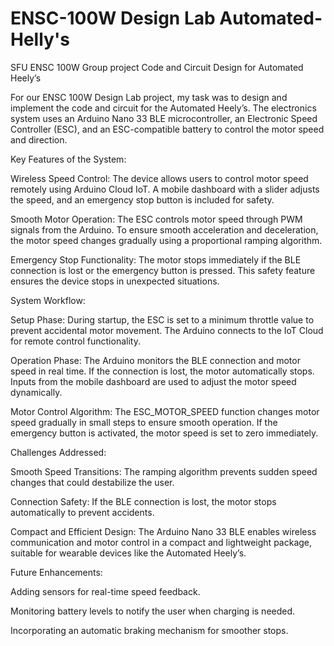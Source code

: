 # ENSC-100W Design Lab Automated-Helly's

SFU ENSC 100W Group project
Code and Circuit Design for Automated Heely’s

For our ENSC 100W Design Lab project, my task was to design and implement the code and circuit for the Automated Heely’s. The electronics system uses an Arduino Nano 33 BLE microcontroller, an Electronic Speed Controller (ESC), and an ESC-compatible battery to control the motor speed and direction.

Key Features of the System:

Wireless Speed Control: The device allows users to control motor speed remotely using Arduino Cloud IoT. A mobile dashboard with a slider adjusts the speed, and an emergency stop button is included for safety.

Smooth Motor Operation: The ESC controls motor speed through PWM signals from the Arduino. To ensure smooth acceleration and deceleration, the motor speed changes gradually using a proportional ramping algorithm.

Emergency Stop Functionality: The motor stops immediately if the BLE connection is lost or the emergency button is pressed. This safety feature ensures the device stops in unexpected situations.

System Workflow:

Setup Phase: During startup, the ESC is set to a minimum throttle value to prevent accidental motor movement. The Arduino connects to the IoT Cloud for remote control functionality.

Operation Phase: The Arduino monitors the BLE connection and motor speed in real time. If the connection is lost, the motor automatically stops. Inputs from the mobile dashboard are used to adjust the motor speed dynamically.

Motor Control Algorithm: The ESC_MOTOR_SPEED function changes motor speed gradually in small steps to ensure smooth operation. If the emergency button is activated, the motor speed is set to zero immediately.

Challenges Addressed:

Smooth Speed Transitions: The ramping algorithm prevents sudden speed changes that could destabilize the user.

Connection Safety: If the BLE connection is lost, the motor stops automatically to prevent accidents.

Compact and Efficient Design: The Arduino Nano 33 BLE enables wireless communication and motor control in a compact and lightweight package, suitable for wearable devices like the Automated Heely’s.

Future Enhancements:

Adding sensors for real-time speed feedback.

Monitoring battery levels to notify the user when charging is needed.

Incorporating an automatic braking mechanism for smoother stops.

